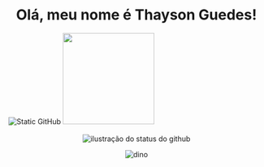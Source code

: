 <h1 align=center>Olá, meu nome é Thayson Guedes!</h1>

<div align=align-items-center>
  <img align='180em' src="https://img.shields.io/static/v1?label=Overview&message=Thayson Guedes&theme=f8efd4&style=for-the-badge&logo=GitHub" alt="Static GitHub">
  <img height="180em" src="https://github-readme-stats.vercel.app/api/top-langs/?username=ThaysonScript&layout=compact&langs_count=7&theme=dracula"/>
</div>
<br>
<div align=center>
  <img align='center' src="https://github-readme-stats.vercel.app/api?username=ThaysonScript&show_icons=true&title_color=783c00&text_color=af552e&icon_color=783c00&bg_color=f8efd4&cache_seconds=2300" alt="ilustração do status do github">

![dino](https://gitee.com/skykeyjoker/PicCloud/raw/master/img/dino.gif)
</div>
